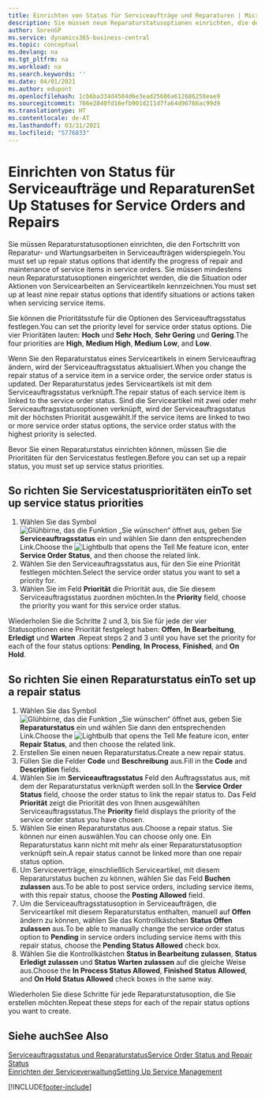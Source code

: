 ```yaml
---
title: Einrichten von Status für Serviceaufträge und Reparaturen | Microsoft Docs
description: Sie müssen neun Reparaturstatusoptionen einrichten, die den Fortschritt von Reparatur- und Wartungsarbeiten in Serviceaufträgen widerspiegeln.
author: SorenGP
ms.service: dynamics365-business-central
ms.topic: conceptual
ms.devlang: na
ms.tgt_pltfrm: na
ms.workload: na
ms.search.keywords: ''
ms.date: 04/01/2021
ms.author: edupont
ms.openlocfilehash: 1cb6ba334d4584d6e3ead25606a612686258eae9
ms.sourcegitcommit: 766e2840fd16efb901d211d7fa64d96766ac99d9
ms.translationtype: HT
ms.contentlocale: de-AT
ms.lasthandoff: 03/31/2021
ms.locfileid: "5776833"
---
```

# <a name="set-up-statuses-for-service-orders-and-repairs"></a><span data-ttu-id="d1e62-103">Einrichten von Status für Serviceaufträge und Reparaturen</span><span class="sxs-lookup"><span data-stu-id="d1e62-103">Set Up Statuses for Service Orders and Repairs</span></span>

<span data-ttu-id="d1e62-104">Sie müssen Reparaturstatusoptionen einrichten, die den Fortschritt von Reparatur- und Wartungsarbeiten in Serviceaufträgen widerspiegeln.</span><span class="sxs-lookup"><span data-stu-id="d1e62-104">You must set up repair status options that identify the progress of repair and maintenance of service items in service orders.</span></span> <span data-ttu-id="d1e62-105">Sie müssen mindestens neun Reparaturstatusoptionen eingerichtet werden, die die Situation oder Aktionen von Servicearbeiten an Serviceartikeln kennzeichnen.</span><span class="sxs-lookup"><span data-stu-id="d1e62-105">You must set up at least nine repair status options that identify situations or actions taken when servicing service items.</span></span>  

<span data-ttu-id="d1e62-106">Sie können die Prioritätsstufe für die Optionen des Serviceauftragsstatus festlegen.</span><span class="sxs-lookup"><span data-stu-id="d1e62-106">You can set the priority level for service order status options.</span></span> <span data-ttu-id="d1e62-107">Die vier Prioritäten lauten: **Hoch** und **Sehr Hoch**, **Sehr Gering** und **Gering**.</span><span class="sxs-lookup"><span data-stu-id="d1e62-107">The four priorities are **High**, **Medium High**, **Medium Low**, and **Low**.</span></span>  

<span data-ttu-id="d1e62-108">Wenn Sie den Reparaturstatus eines Serviceartikels in einem Serviceauftrag ändern, wird der Serviceauftragsstatus aktualisiert.</span><span class="sxs-lookup"><span data-stu-id="d1e62-108">When you change the repair status of a service item in a service order, the service order status is updated.</span></span> <span data-ttu-id="d1e62-109">Der Reparaturstatus jedes Serviceartikels ist mit dem Serviceauftragsstatus verknüpft.</span><span class="sxs-lookup"><span data-stu-id="d1e62-109">The repair status of each service item is linked to the service order status.</span></span> <span data-ttu-id="d1e62-110">Sind die Serviceartikel mit zwei oder mehr Serviceauftragsstatusoptionen verknüpft, wird der Serviceauftragsstatus mit der höchsten Priorität ausgewählt.</span><span class="sxs-lookup"><span data-stu-id="d1e62-110">If the service items are linked to two or more service order status options, the service order status with the highest priority is selected.</span></span>  

<span data-ttu-id="d1e62-111">Bevor Sie einen Reparaturstatus einrichten können, müssen Sie die Prioritäten für den Servicestatus festlegen.</span><span class="sxs-lookup"><span data-stu-id="d1e62-111">Before you can set up a repair status, you must set up service status priorities.</span></span>

## <a name="to-set-up-service-status-priorities"></a><span data-ttu-id="d1e62-112">So richten Sie Servicestatusprioritäten ein</span><span class="sxs-lookup"><span data-stu-id="d1e62-112">To set up service status priorities</span></span>

1. <span data-ttu-id="d1e62-113">Wählen Sie das Symbol ![Glühbirne, das die Funktion „Sie wünschen“ öffnet](media/ui-search/search_small.png "Tell Me-Funktion") aus, geben Sie **Serviceauftragsstatus** ein und wählen Sie dann den entsprechenden Link.</span><span class="sxs-lookup"><span data-stu-id="d1e62-113">Choose the ![Lightbulb that opens the Tell Me feature](media/ui-search/search_small.png "Tell me what you want to do") icon, enter **Service Order Status**, and then choose the related link.</span></span>  
2. <span data-ttu-id="d1e62-114">Wählen Sie den Serviceauftragsstatus aus, für den Sie eine Priorität festlegen möchten.</span><span class="sxs-lookup"><span data-stu-id="d1e62-114">Select the service order status you want to set a priority for.</span></span>  
3. <span data-ttu-id="d1e62-115">Wählen Sie im Feld **Priorität** die Priorität aus, die Sie diesem Serviceauftragsstatus zuordnen möchten.</span><span class="sxs-lookup"><span data-stu-id="d1e62-115">In the **Priority** field, choose the priority you want for this service order status.</span></span>  

<span data-ttu-id="d1e62-116">Wiederholen Sie die Schritte 2 und 3, bis Sie für jede der vier Statusoptionen eine Priorität festgelegt haben:  **Offen**, **In Bearbeitung**, **Erledigt** und **Warten** .</span><span class="sxs-lookup"><span data-stu-id="d1e62-116">Repeat steps 2 and 3 until you have set the priority for each of the four status options: **Pending**, **In Process**, **Finished**, and **On Hold**.</span></span>  

## <a name="to-set-up-a-repair-status"></a><span data-ttu-id="d1e62-117">So richten Sie einen Reparaturstatus ein</span><span class="sxs-lookup"><span data-stu-id="d1e62-117">To set up a repair status</span></span>

1. <span data-ttu-id="d1e62-118">Wählen Sie das Symbol ![Glühbirne, das die Funktion „Sie wünschen“ öffnet](media/ui-search/search_small.png "Tell Me-Funktion") aus, geben Sie **Reparaturstatus** ein und wählen Sie dann den entsprechenden Link.</span><span class="sxs-lookup"><span data-stu-id="d1e62-118">Choose the ![Lightbulb that opens the Tell Me feature](media/ui-search/search_small.png "Tell me what you want to do") icon, enter **Repair Status**, and then choose the related link.</span></span>
2. <span data-ttu-id="d1e62-119">Erstellen Sie einen neuen Reparaturstatus.</span><span class="sxs-lookup"><span data-stu-id="d1e62-119">Create a new repair status.</span></span>  
3. <span data-ttu-id="d1e62-120">Füllen Sie die Felder **Code** und **Beschreibung** aus.</span><span class="sxs-lookup"><span data-stu-id="d1e62-120">Fill in the **Code** and **Description** fields.</span></span>  
4. <span data-ttu-id="d1e62-121">Wählen Sie im **Serviceauftragsstatus** Feld den Auftragsstatus aus, mit dem der Reparaturstatus verknüpft werden soll.</span><span class="sxs-lookup"><span data-stu-id="d1e62-121">In the **Service Order Status** field, choose the order status to link the repair status to.</span></span> <span data-ttu-id="d1e62-122">Das Feld **Priorität** zeigt die Priorität des von Ihnen ausgewählten Serviceauftragsstatus.</span><span class="sxs-lookup"><span data-stu-id="d1e62-122">The **Priority** field displays the priority of the service order status you have chosen.</span></span>  
5. <span data-ttu-id="d1e62-123">Wählen Sie einen Reparaturstatus aus.</span><span class="sxs-lookup"><span data-stu-id="d1e62-123">Choose a repair status.</span></span> <span data-ttu-id="d1e62-124">Sie können nur einen auswählen.</span><span class="sxs-lookup"><span data-stu-id="d1e62-124">You can choose only one.</span></span> <span data-ttu-id="d1e62-125">Ein Reparaturstatus kann nicht mit mehr als einer Reparaturstatusoption verknüpft sein.</span><span class="sxs-lookup"><span data-stu-id="d1e62-125">A repair status cannot be linked more than one repair status option.</span></span>  
6. <span data-ttu-id="d1e62-126">Um Serviceverträge, einschließlich Serviceartikel, mit diesem Reparaturstatus buchen zu können, wählen Sie das Feld **Buchen zulassen** aus.</span><span class="sxs-lookup"><span data-stu-id="d1e62-126">To be able to post service orders, including service items, with this repair status, choose the **Posting Allowed** field.</span></span>  
7. <span data-ttu-id="d1e62-127">Um die Serviceauftragsstatusoption in Serviceaufträgen, die Serviceartikel mit diesem Reparaturstatus enthalten, manuell auf **Offen** ändern zu können, wählen Sie das Kontrollkästchen **Status Offen zulassen** aus.</span><span class="sxs-lookup"><span data-stu-id="d1e62-127">To be able to manually change the service order status option to **Pending** in service orders including service items with this repair status, choose the **Pending Status Allowed** check box.</span></span>  
8. <span data-ttu-id="d1e62-128">Wählen Sie die Kontrollkästchen **Status in Bearbeitung zulassen**, **Status Erledigt zulassen** und **Status Warten zulassen** auf die gleiche Weise aus.</span><span class="sxs-lookup"><span data-stu-id="d1e62-128">Choose the **In Process Status Allowed**, **Finished Status Allowed**, and **On Hold Status Allowed** check boxes in the same way.</span></span>

<span data-ttu-id="d1e62-129">Wiederholen Sie diese Schritte für jede Reparaturstatusoption, die Sie erstellen möchten.</span><span class="sxs-lookup"><span data-stu-id="d1e62-129">Repeat these steps for each of the repair status options you want to create.</span></span>

## <a name="see-also"></a><span data-ttu-id="d1e62-130">Siehe auch</span><span class="sxs-lookup"><span data-stu-id="d1e62-130">See Also</span></span>

[<span data-ttu-id="d1e62-131">Serviceauftragsstatus und Reparaturstatus</span><span class="sxs-lookup"><span data-stu-id="d1e62-131">Service Order Status and Repair Status</span></span>](service-service-order-status-and-repair-status.md)  
[<span data-ttu-id="d1e62-132">Einrichten der Serviceverwaltung</span><span class="sxs-lookup"><span data-stu-id="d1e62-132">Setting Up Service Management</span></span>](service-setup-service.md)  


[!INCLUDE[footer-include](includes/footer-banner.md)]